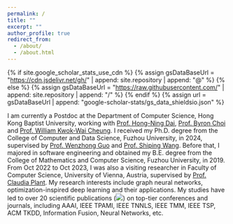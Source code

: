 ```yaml
---
permalink: /
title: ""
excerpt: ""
author_profile: true
redirect_from: 
  - /about/
  - /about.html
---
```


{% if site.google_scholar_stats_use_cdn %}
{% assign gsDataBaseUrl = "https://cdn.jsdelivr.net/gh/" | append: site.repository | append: "@" %}
{% else %}
{% assign gsDataBaseUrl = "https://raw.githubusercontent.com/" | append: site.repository | append: "/" %}
{% endif %}
{% assign url = gsDataBaseUrl | append: "google-scholar-stats/gs_data_shieldsio.json" %}

<span class='anchor' id='about-me'></span>

I am currently a Postdoc at the Department of Computer Science, Hong Kong Baptist University, working with [Prof. Hong-Ning Dai](https://www.comp.hkbu.edu.hk/~henrydai/), [Prof. Byron Choi](https://www.comp.hkbu.edu.hk/~bchoi/) and [Prof. William Kwok-Wai Cheung](https://www.comp.hkbu.edu.hk/~william/).
I received my Ph.D. degree from the College of Computer and Data Science, Fuzhou University, in 2024, supervised by [Prof. Wenzhong Guo](https://ccds.fzu.edu.cn/info/1202/4993.htm) and [Prof. Shiping Wang](https://ccds.fzu.edu.cn/info/1202/8958.htm). Before that, I majored in software engineering and obtained my B.E. degree from the College of Mathematics and Computer Science, Fuzhou University, in 2019. From Oct 2022 to Oct 2023, I was also a visiting researcher in Faculty of Computer Science, University of Vienna, Austria, supervised by [Prof. Claudia Plant](https://dm.cs.univie.ac.at/team/person/59835/). My research interests include graph neural networks, optimization-inspired deep learning and their applications. My studies have led to over 20 scientific publications (<a href='https://scholar.google.com/citations?user=LM0QNdQAAAAJ'><img src="https://img.shields.io/endpoint?url={{ url | url_encode }}&logo=Google%20Scholar&labelColor=f6f6f6&color=9cf&style=flat&label=citations"></a>) on top-tier conferences and journals, including AAAI, IEEE TPAMI, IEEE TNNLS, IEEE TMM, IEEE TSP, ACM TKDD, Information Fusion, Neural Networks, etc.

